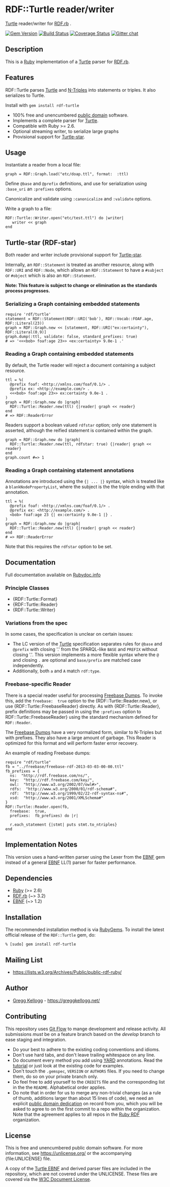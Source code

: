 # RDF::Turtle reader/writer

[Turtle][] reader/writer for [RDF.rb][RDF.rb] .

[![Gem Version](https://badge.fury.io/rb/rdf-turtle.png)](https://badge.fury.io/rb/rdf-turtle)
[![Build Status](https://github.com/ruby-rdf/rdf-turtle/workflows/CI/badge.svg?branch=develop)](https://github.com/ruby-rdf/rdf-turtle/actions?query=workflow%3ACI)
[![Coverage Status](https://coveralls.io/repos/ruby-rdf/rdf-turtle/badge.svg?branch=develop)](https://coveralls.io/github/ruby-rdf/rdf-turtle?branch=develop)
[![Gitter chat](https://badges.gitter.im/ruby-rdf/rdf.png)](https://gitter.im/ruby-rdf/rdf)

## Description
This is a [Ruby][] implementation of a [Turtle][] parser for [RDF.rb][].

## Features
RDF::Turtle parses [Turtle][Turtle] and [N-Triples][N-Triples] into statements or triples. It also serializes to Turtle.

Install with `gem install rdf-turtle`

* 100% free and unencumbered [public domain](https://unlicense.org/) software.
* Implements a complete parser for [Turtle][].
* Compatible with Ruby >= 2.6.
* Optional streaming writer, to serialize large graphs
* Provisional support for [Turtle-star][RDF-star].

## Usage
Instantiate a reader from a local file:

    graph = RDF::Graph.load("etc/doap.ttl", format:  :ttl)

Define `@base` and `@prefix` definitions, and use for serialization using `:base_uri` an `:prefixes` options.

Canonicalize and validate using `:canonicalize` and `:validate` options.

Write a graph to a file:

    RDF::Turtle::Writer.open("etc/test.ttl") do |writer|
       writer << graph
    end

## Turtle-star (RDF-star)

Both reader and writer include provisional support for [Turtle-star][RDF-star].

Internally, an `RDF::Statement` is treated as another resource, along with `RDF::URI` and `RDF::Node`, which allows an `RDF::Statement` to have a `#subject` or `#object` which is also an `RDF::Statement`.

**Note: This feature is subject to change or elimination as the standards process progresses.**

### Serializing a Graph containing embedded statements

    require 'rdf/turtle'
    statement = RDF::Statement(RDF::URI('bob'), RDF::Vocab::FOAF.age, RDF::Literal(23))
    graph = RDF::Graph.new << [statement, RDF::URI("ex:certainty"), RDF::Literal(0.9)]
    graph.dump(:ttl, validate: false, standard_prefixes: true)
    # => '<<<bob> foaf:age 23>> <ex:certainty> 9.0e-1 .'

### Reading a Graph containing embedded statements

By default, the Turtle reader will reject a document containing a subject resource.

    ttl = %(
      @prefix foaf: <http://xmlns.com/foaf/0.1/> .
      @prefix ex: <http://example.com/> .
      <<<bob> foaf:age 23>> ex:certainty 9.0e-1 .
    )
    graph = RDF::Graph.new do |graph|
      RDF::Turtle::Reader.new(ttl) {|reader| graph << reader}
    end
    # => RDF::ReaderError

Readers support a boolean valued `rdfstar` option; only one statement is asserted, although the reified statement is contained within the graph.

    graph = RDF::Graph.new do |graph|
      RDF::Turtle::Reader.new(ttl, rdfstar: true) {|reader| graph << reader}
    end
    graph.count #=> 1

### Reading a Graph containing statement annotations

Annotations are introduced using the `{| ... |}` syntax, which is treated like a `blankNodePropertyList`,
where the subject is the the triple ending with that annotation.

    ttl = %(
      @prefix foaf: <http://xmlns.com/foaf/0.1/> .
      @prefix ex: <http://example.com/> .
      <bob> foaf:age 23 {| ex:certainty 9.0e-1 |} .
    )
    graph = RDF::Graph.new do |graph|
      RDF::Turtle::Reader.new(ttl) {|reader| graph << reader}
    end
    # => RDF::ReaderError

Note that this requires the `rdfstar` option to be set.

## Documentation
Full documentation available on [Rubydoc.info][Turtle doc]

### Principle Classes
* {RDF::Turtle::Format}
* {RDF::Turtle::Reader}
* {RDF::Turtle::Writer}

### Variations from the spec
In some cases, the specification is unclear on certain issues:

* The LC version of the [Turtle][] specification separates rules for `@base` and `@prefix` with closing '.' from the SPARQL-like `BASE` and `PREFIX` without closing '.'. This version implements a more flexible syntax where the `@` and closing `.` are optional and `base/prefix` are matched case independently.
* Additionally, both `a` and `A` match `rdf:type`.

### Freebase-specific Reader
There is a special reader useful for processing [Freebase Dumps][]. To invoke
this, add the `freebase:  true` option to the {RDF::Turtle::Reader.new}, or
use {RDF::Turtle::FreebaseReader} directly. As with {RDF::Turtle::Reader},
prefix definitions may be passed in using the `:prefixes` option to
RDF::Turtle::FreebaseReader} using the standard mechanism defined
for `RDF::Reader`.

The [Freebase Dumps][] have a very normalized form, similar to N-Triples but
with prefixes. They also have a large amount of garbage. This Reader is
optimized for this format and will perform faster error recovery.

An example of reading Freebase dumps:

    require "rdf/turtle"
    fb = "../freebase/freebase-rdf-2013-03-03-00-00.ttl"
    fb_prefixes = {
      ns:  "http://rdf.freebase.com/ns/",
      key:  "http://rdf.freebase.com/key/",
      owl:  "http://www.w3.org/2002/07/owl#>",
      rdfs:  "http://www.w3.org/2000/01/rdf-schema#",
      rdf:  "http://www.w3.org/1999/02/22-rdf-syntax-ns#",
      xsd:  "http://www.w3.org/2001/XMLSchema#"
    }
    RDF::Turtle::Reader.open(fb,
      freebase:  true,
      prefixes:  fb_prefixes) do |r|

      r.each_statement {|stmt| puts stmt.to_ntriples}
    end

## Implementation Notes
This version uses a hand-written parser using the Lexer from the [EBNF][] gem instead of a general [EBNF][] LL(1) parser for faster performance.

## Dependencies

* [Ruby](https://ruby-lang.org/) (>= 2.6)
* [RDF.rb](https://rubygems.org/gems/rdf) (~> 3.2)
* [EBNF][] (~> 1.2)

## Installation

The recommended installation method is via [RubyGems](https://rubygems.org/).
To install the latest official release of the `RDF::Turtle` gem, do:

    % [sudo] gem install rdf-turtle

## Mailing List
* <https://lists.w3.org/Archives/Public/public-rdf-ruby/>

## Author
* [Gregg Kellogg](https://github.com/gkellogg) - <https://greggkellogg.net/>

## Contributing
This repository uses [Git Flow](https://github.com/nvie/gitflow) to mange development and release activity. All submissions _must_ be on a feature branch based on the _develop_ branch to ease staging and integration.

* Do your best to adhere to the existing coding conventions and idioms.
* Don't use hard tabs, and don't leave trailing whitespace on any line.
* Do document every method you add using [YARD][] annotations. Read the
  [tutorial][YARD-GS] or just look at the existing code for examples.
* Don't touch the `.gemspec`, `VERSION` or `AUTHORS` files. If you need to
  change them, do so on your private branch only.
* Do feel free to add yourself to the `CREDITS` file and the corresponding
  list in the the `README`. Alphabetical order applies.
* Do note that in order for us to merge any non-trivial changes (as a rule
  of thumb, additions larger than about 15 lines of code), we need an
  explicit [public domain dedication][PDD] on record from you,
  which you will be asked to agree to on the first commit to a repo within the organization.
  Note that the agreement applies to all repos in the [Ruby RDF](https://github.com/ruby-rdf/) organization.

## License
This is free and unencumbered public domain software. For more information,
see <https://unlicense.org/> or the accompanying {file:UNLICENSE} file.

A copy of the [Turtle EBNF][] and derived parser files are included in the repository, which are not covered under the UNLICENSE. These files are covered via the [W3C Document License](https://www.w3.org/Consortium/Legal/2002/copyright-documents-20021231).

[Ruby]:         https://ruby-lang.org/
[RDF]:          https://www.w3.org/RDF/
[YARD]:         https://yardoc.org/
[YARD-GS]:      https://rubydoc.info/docs/yard/file/docs/GettingStarted.md
[PDD]:              https://unlicense.org/#unlicensing-contributions
[RDF.rb]:       https://rubydoc.info/github/ruby-rdf/rdf
[EBNF]:         https://rubygems.org/gems/ebnf
[Backports]:    https://rubygems.org/gems/backports
[N-Triples]:    https://www.w3.org/TR/rdf-testcases/#ntriples
[Turtle]:       https://www.w3.org/TR/2012/WD-turtle-20120710/
[RDF-star]:         https://w3c.github.io/rdf-star/rdf-star-cg-spec.html
[Turtle doc]:   https://rubydoc.info/github/ruby-rdf/rdf-turtle/master/file/README.md
[Turtle EBNF]:  https://dvcs.w3.org/hg/rdf/file/default/rdf-turtle/turtle.bnf
[Freebase Dumps]: https://developers.google.com/freebase/data